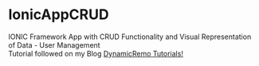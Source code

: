 # IonicAppCRUD
IONIC Framework App with CRUD Functionality and Visual Representation of Data - User Management
<br>
Tutorial followed on my Blog <a href="http://dynamicremo.blogspot.de/2015/12/app-with-crud-functionality-user.html">DynamicRemo Tutorials!</a>
